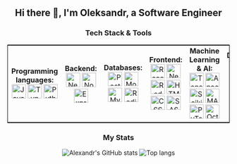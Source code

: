   <h2 align="center">Hi there 👋, I'm Oleksandr, a Software Engineer</h2>
<h3 align="center">Tech Stack & Tools</h3>

<table style="width:100%; text-align:center; border-collapse:collapse; border:1px solid black;">
  <tr>
    <td style="vertical-align:middle;"><strong>Programming languages:</strong><br/>
      <img src="https://skillicons.dev/icons?i=js" title="JavaScript" style="width:32px; height:32px;"/>
      <img src="https://skillicons.dev/icons?i=ts" title="TypeScript" style="width:32px; height:32px;"/>
      <img src="https://skillicons.dev/icons?i=py" title="Python" style="width:32px; height:32px;"/>
    </td>
    <td style="vertical-align:middle;"><strong>Backend:</strong><br/>
      <img src="https://skillicons.dev/icons?i=nestjs" title="NestJS" style="width:32px; height:32px;"/>
      <img src="https://skillicons.dev/icons?i=nodejs" title="Node.js" style="width:32px; height:32px;"/>
      <img src="https://skillicons.dev/icons?i=express" title="Express" style="width:32px; height:32px;"/>
    </td>
    <td style="vertical-align:middle;"><strong>Databases:</strong><br/>
      <img src="https://skillicons.dev/icons?i=postgres" title="PostgreSQL" style="width:32px; height:32px;"/>
      <img src="https://skillicons.dev/icons?i=mongodb" title="MongoDB" style="width:32px; height:32px;"/>
      <img src="https://skillicons.dev/icons?i=mysql" title="MySQL" style="width:32px; height:32px;"/>
      <img src="https://skillicons.dev/icons?i=redis" title="Redis" style="width:32px; height:32px;"/>
    </td>
    <td style="vertical-align:middle;"><strong>Frontend:</strong><br/>
      <img src="https://skillicons.dev/icons?i=react" title="React" style="width:32px; height:32px;"/>
      <img src="https://skillicons.dev/icons?i=nextjs" title="Next.js" style="width:32px; height:32px;"/>
      <img src="https://skillicons.dev/icons?i=redux" title="Redux" style="width:32px; height:32px;"/>
      <img src="https://skillicons.dev/icons?i=html" title="HTML" style="width:32px; height:32px;"/>
      <img src="https://skillicons.dev/icons?i=css" title="CSS" style="width:32px; height:32px;"/>
      <img src="https://skillicons.dev/icons?i=sass" title="SASS" style="width:32px; height:32px;"/>
    </td>
    <td style="vertical-align:middle;"><strong>Machine Learning & AI:</strong><br/>
      <img src="https://skillicons.dev/icons?i=tensorflow" title="TensorFlow" style="width:32px; height:32px;"/>
      <img src="https://skillicons.dev/icons?i=anaconda" title="Anaconda" style="width:32px; height:32px;"/>
      <img src="https://skillicons.dev/icons?i=sklearn" title="Scikit-learn" style="width:32px; height:32px;"/>
      <img src="https://skillicons.dev/icons?i=matlab" title="MATLAB" style="width:32px; height:32px;"/>
      <img src="https://skillicons.dev/icons?i=pytorch" title="PyTorch" style="width:32px; height:32px;"/>
      <img src="https://skillicons.dev/icons?i=octave" title="Octave" style="width:32px; height:32px;"/>
    </td>
    <td style="vertical-align:middle;"><strong>DevOps:</strong><br/>
      <img src="https://skillicons.dev/icons?i=docker" title="Docker" style="width:32px; height:32px;"/>
      <img src="https://skillicons.dev/icons?i=kubernetes" title="Kubernetes" style="width:32px; height:32px;"/>
      <img src="https://skillicons.dev/icons?i=aws" title="AWS" style="width:32px; height:32px;"/>
      <img src="https://skillicons.dev/icons?i=nginx" title="Nginx" style="width:32px; height:32px;"/>
    </td>
    <td style="vertical-align:middle;"><strong>OS:</strong><br/>
      <img src="https://skillicons.dev/icons?i=apple" title="Mac OS" style="width:32px; height:32px;"/>
      <img src="https://skillicons.dev/icons?i=linux" title="Linux" style="width:32px; height:32px;"/>
      <img src="https://skillicons.dev/icons?i=ubuntu" title="Ubuntu" style="width:32px; height:32px;"/>
    </td>
    <td style="vertical-align:middle;"><strong>Package Managers:</strong><br/>
      <img src="https://skillicons.dev/icons?i=npm" title="NPM" style="width:32px; height:32px;"/>
      <img src="https://skillicons.dev/icons?i=yarn" title="Yarn" style="width:32px; height:32px;"/>
    </td>
    <td style="vertical-align:middle;"><strong>Version Control Systems:</strong><br/>
      <img src="https://skillicons.dev/icons?i=git" title="Git" style="width:32px; height:32px;"/>
      <img src="https://skillicons.dev/icons?i=github" title="GitHub" style="width:32px; height:32px;"/>
    </td>
    <td style="vertical-align:middle;"><strong>Design:</strong><br/>
      <img src="https://skillicons.dev/icons?i=figma" title="Figma" style="width:32px; height:32px;"/>
    </td>
  </tr>
</table>

<h3 align="center">My Stats</h3>
<div align="center">
  <img alt="Alexandr's GitHub stats" src="https://github-readme-stats.vercel.app/api?username=seemyoon&show_icons=true&theme=transparent"/>
  <img alt="Top langs" src="https://github-readme-stats.vercel.app/api/top-langs/?username=seemyoon&layout=compact&langs_count=8&theme=transparent"/>
</div>  
